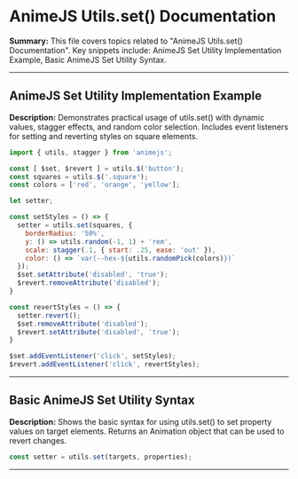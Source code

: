 # AnimeJS Utils.set() Documentation

**Summary:** This file covers topics related to "AnimeJS Utils.set() Documentation". Key snippets include: AnimeJS Set Utility Implementation Example, Basic AnimeJS Set Utility Syntax.

---

## AnimeJS Set Utility Implementation Example

**Description:** Demonstrates practical usage of utils.set() with dynamic values, stagger effects, and random color selection. Includes event listeners for setting and reverting styles on square elements.

```javascript
import { utils, stagger } from 'animejs';

const [ $set, $revert ] = utils.$('button');
const squares = utils.$('.square');
const colors = ['red', 'orange', 'yellow'];

let setter;

const setStyles = () => {
  setter = utils.set(squares, {
    borderRadius: '50%',
    y: () => utils.random(-1, 1) + 'rem',
    scale: stagger(.1, { start: .25, ease: 'out' }),
    color: () => `var(--hex-${utils.randomPick(colors)})`
  });
  $set.setAttribute('disabled', 'true');
  $revert.removeAttribute('disabled');
}

const revertStyles = () => {
  setter.revert();
  $set.removeAttribute('disabled');
  $revert.setAttribute('disabled', 'true');
}

$set.addEventListener('click', setStyles);
$revert.addEventListener('click', revertStyles);
```

---

## Basic AnimeJS Set Utility Syntax

**Description:** Shows the basic syntax for using utils.set() to set property values on target elements. Returns an Animation object that can be used to revert changes.

```javascript
const setter = utils.set(targets, properties);
```

---